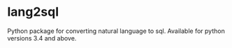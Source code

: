 # lang2sql
Python package for converting natural language to sql. Available for python versions 3.4 and above.
